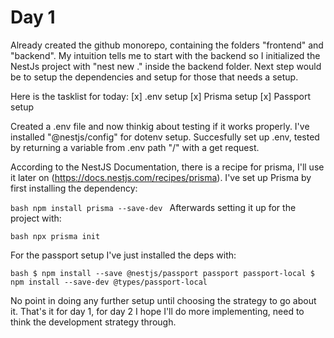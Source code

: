 # Day 1

Already created the github monorepo, containing the folders "frontend" and "backend". My intuition tells me to start with the backend so I initialized the NestJs project with "nest new ." inside the backend folder. Next step would be to setup the dependencies and setup for those that needs a setup.

Here is the tasklist for today:
[x] .env setup
[x] Prisma setup
[x] Passport setup

Created a .env file and now thinkig about testing if it works properly. I've installed "@nestjs/config" for dotenv setup. Succesfully set up .env, tested by returning a variable from .env path "/" with a get request.


According to the NestJS Documentation, there is a recipe for prisma, I'll use it later on (https://docs.nestjs.com/recipes/prisma). I've set up Prisma by first installing the dependency:

``bash
npm install prisma --save-dev
``
Afterwards setting it up for the project with:

``bash
npx prisma init
``

For the passport setup I've just installed the deps with:

``bash
$ npm install --save @nestjs/passport passport passport-local
$ npm install --save-dev @types/passport-local
``

No point in doing any further setup until choosing the strategy to go about it. That's it for day 1, for day 2 I hope I'll do more implementing, need to think the development strategy through.